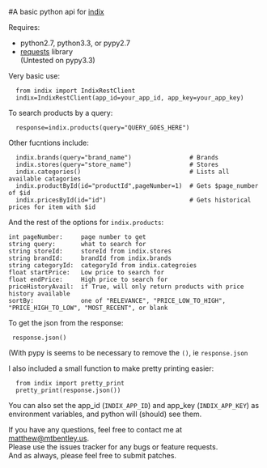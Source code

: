 #A basic python api for [indix](http://indxi.com)

Requires:

- python2.7, python3.3, or pypy2.7
- [requests](http://docs.python-requests.org/en/latest/index.html) library  
(Untested on pypy3.3)

Very basic use:

      from indix import IndixRestClient
      indix=IndixRestClient(app_id=your_app_id, app_key=your_app_key)

To search products by a query:

      response=indix.products(query="QUERY_GOES_HERE")

Other fucntions include:

      indix.brands(query="brand_name")                # Brands
      indix.stores(query="store_name")                # Stores
      indix.categories()                              # Lists all available catagories
      indix.productById(id="productId",pageNumber=1)  # Gets $page_number of $id
      indix.pricesById(id="id")                       # Gets historical prices for item with $id

And the rest of the options for `indix.products`:

    int pageNumber:     page number to get
    string query:       what to search for
    string storeId:     storeId from indix.stores
    string brandId:     brandId from indix.brands
    string categoryId:  categoryId from indix.categroies
    float startPrice:   Low price to search for
    float endPrice:     High price to search for
    priceHistoryAvail:  if True, will only return products with price history available
    sortBy:             one of "RELEVANCE", "PRICE_LOW_TO_HIGH", "PRICE_HIGH_TO_LOW", "MOST_RECENT", or blank

To get the json from the response:

     response.json()

(With pypy is seems to be necessary to remove the `()`, ie `response.json`

I also included a small function to make pretty printing easier:

      from indix import pretty_print
      pretty_print(response.json())


You can also set the app_id (`INDIX_APP_ID`) and app_key (`INDIX_APP_KEY`) as environment variables, and python will (should) see them.


If you have any questions, feel free to contact me at <matthew@mtbentley.us>.  
Please use the issues tracker for any bugs or feature requests.  
And as always, please feel free to submit patches.  
